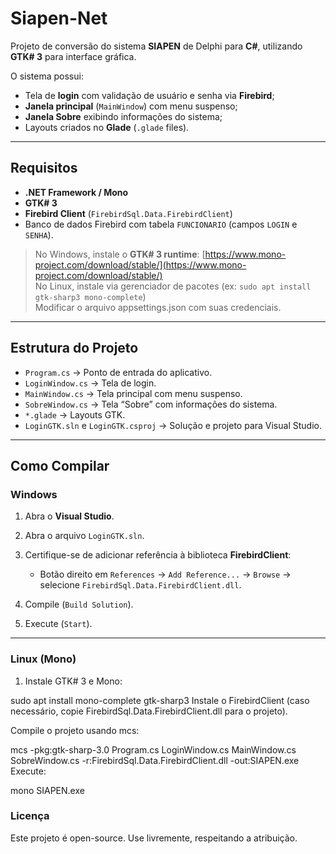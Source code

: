 # Siapen-Net

Projeto de conversão do sistema **SIAPEN** de Delphi para **C#**, utilizando **GTK# 3** para interface gráfica.

O sistema possui:

- Tela de **login** com validação de usuário e senha via **Firebird**;  
- **Janela principal** (`MainWindow`) com menu suspenso;  
- **Janela Sobre** exibindo informações do sistema;  
- Layouts criados no **Glade** (`.glade` files).

---

## Requisitos

- **.NET Framework / Mono**  
- **GTK# 3**  
- **Firebird Client** (`FirebirdSql.Data.FirebirdClient`)  
- Banco de dados Firebird com tabela `FUNCIONARIO` (campos `LOGIN` e `SENHA`).  

> No Windows, instale o **GTK# 3 runtime**: [https://www.mono-project.com/download/stable/](https://www.mono-project.com/download/stable/)  
> No Linux, instale via gerenciador de pacotes (ex: `sudo apt install gtk-sharp3 mono-complete`)       
> Modificar o arquivo appsettings.json com suas credenciais.

---

## Estrutura do Projeto

- `Program.cs` → Ponto de entrada do aplicativo.  
- `LoginWindow.cs` → Tela de login.  
- `MainWindow.cs` → Tela principal com menu suspenso.  
- `SobreWindow.cs` → Tela “Sobre” com informações do sistema.  
- `*.glade` → Layouts GTK.  
- `LoginGTK.sln` e `LoginGTK.csproj` → Solução e projeto para Visual Studio.

---

## Como Compilar

### Windows

1. Abra o **Visual Studio**.  
2. Abra o arquivo `LoginGTK.sln`.  
3. Certifique-se de adicionar referência à biblioteca **FirebirdClient**:

   - Botão direito em `References` → `Add Reference...` → `Browse` → selecione `FirebirdSql.Data.FirebirdClient.dll`.  

4. Compile (`Build Solution`).  
5. Execute (`Start`).

---

### Linux (Mono)

1. Instale GTK# 3 e Mono:

sudo apt install mono-complete gtk-sharp3
Instale o FirebirdClient (caso necessário, copie FirebirdSql.Data.FirebirdClient.dll para o projeto).

Compile o projeto usando mcs:

mcs -pkg:gtk-sharp-3.0 Program.cs LoginWindow.cs MainWindow.cs SobreWindow.cs -r:FirebirdSql.Data.FirebirdClient.dll -out:SIAPEN.exe
Execute:

mono SIAPEN.exe

### Licença
Este projeto é open-source. Use livremente, respeitando a atribuição.
